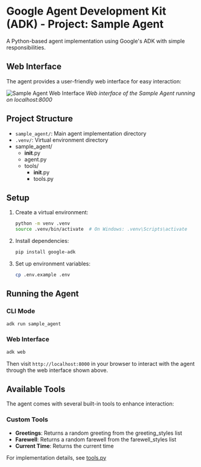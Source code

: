 # Google Agent Development Kit (ADK) - Project: Sample Agent

A Python-based agent implementation using Google's ADK with simple responsibilities.

## Web Interface

The agent provides a user-friendly web interface for easy interaction:

![Sample Agent Web Interface](res/sample_agent.png)
*Web interface of the Sample Agent running on localhost:8000*

## Project Structure
- `sample_agent/`: Main agent implementation directory
- `.venv/`: Virtual environment directory
- sample_agent/
  - __init__.py
  - agent.py
  - tools/
    - __init__.py
    - tools.py

## Setup
1. Create a virtual environment:
   ```bash
   python -m venv .venv
   source .venv/bin/activate  # On Windows: .venv\Scripts\activate
   ```
2. Install dependencies:
   ```bash
   pip install google-adk
   ```
3. Set up environment variables:
   ```bash
   cp .env.example .env
   ```

## Running the Agent

### CLI Mode
```bash
adk run sample_agent
```

### Web Interface
```bash
adk web
```
Then visit `http://localhost:8000` in your browser to interact with the agent through the web interface shown above.

## Available Tools

The agent comes with several built-in tools to enhance interaction:

### Custom Tools
- **Greetings**: Returns a random greeting from the greeting_styles list
- **Farewell**: Returns a random farewell from the farewell_styles list
- **Current Time**: Returns the current time

For implementation details, see [tools.py](tools/tools.py)
